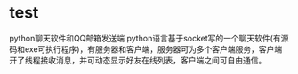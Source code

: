 # test
python聊天软件和QQ邮箱发送端                         <pr />python语言基于socket写的一个聊天软件(有源码和exe可执行程序)，有服务器和客户端，服务器可为多个客户端服务，客户端开了线程接收消息，并可动态显示好友在线列表，客户端之间可自由通信。
